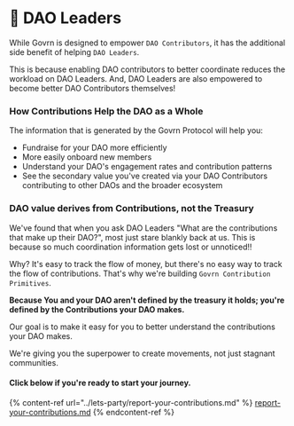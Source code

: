 # 🌻 DAO Leaders

While Govrn is designed to empower `DAO Contributors`, it has the additional side benefit of helping `DAO Leaders`.  &#x20;

This is because enabling DAO contributors to better coordinate reduces the workload on DAO Leaders.  And, DAO Leaders are also empowered to become better DAO Contributors themselves!

### How Contributions Help the DAO as a Whole

The information that is generated by the Govrn Protocol will help you:

* Fundraise for your DAO more efficiently
* More easily onboard new members
* Understand your DAO's engagement rates and contribution patterns
* See the secondary value you've created via your DAO Contributors contributing to other DAOs and the broader ecosystem

### DAO value derives from Contributions, not the Treasury

We've found that when you ask DAO Leaders "What are the contributions that make up their DAO?", most just stare blankly back at us.  This is because so much coordination information gets lost or unnoticed!!&#x20;

Why?  It's easy to track the flow of money, but there's no easy way to track the flow of contributions. That's why we're building `Govrn Contribution Primitives`.

**Because You and your DAO aren't defined by the treasury it holds; you're defined by the Contributions your DAO makes.**&#x20;

Our goal is to make it easy for you to better understand the contributions your DAO makes. &#x20;

We're giving you the superpower to create movements, not just stagnant communities.&#x20;



#### Click below if you're ready to start your journey.

{% content-ref url="../lets-party/report-your-contributions.md" %}
[report-your-contributions.md](../lets-party/report-your-contributions.md)
{% endcontent-ref %}
